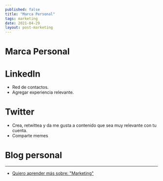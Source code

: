 ```yaml
---
published: false
title: "Marca Personal"
tags: marketing
date: 2021-04-29
layout: post-marketing
---
```


# Marca Personal

# LinkedIn

- Red de contactos.
- Agregar experiencia relevante.

# Twitter

- Crea, retwittea y da me gusta a contenido que sea muy relevante con tu cuenta.
- Comparte memes

# Blog personal


---

- [Quiero aprender más sobre: "Marketing"](../00/marketing)